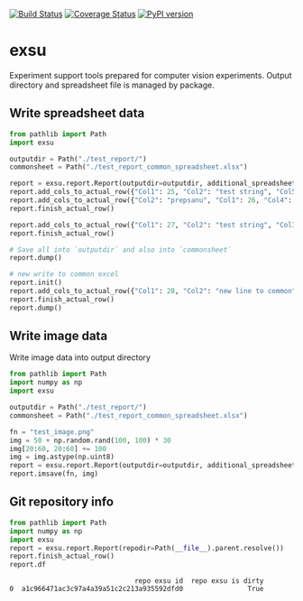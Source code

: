   
[![Build Status](https://travis-ci.org/mjirik/exsu.svg?branch=master)](https://travis-ci.org/mjirik/exsu)
[![Coverage Status](https://coveralls.io/repos/github/mjirik/exsu/badge.svg?branch=master)](https://coveralls.io/github/mjirik/exsu?branch=master)
[![PyPI version](https://badge.fury.io/py/exsu.svg)](http://badge.fury.io/py/exsu)


# exsu

Experiment support tools prepared for computer vision experiments. 
Output directory and spreadsheet file is managed by package.

## Write spreadsheet data

```python
from pathlib import Path
import exsu

outputdir = Path("./test_report/")
commonsheet = Path("./test_report_common_spreadsheet.xlsx")

report = exsu.report.Report(outputdir=outputdir, additional_spreadsheet_fn=commonsheet)
report.add_cols_to_actual_row({"Col1": 25, "Col2": "test string", "Col5": 5})
report.add_cols_to_actual_row({"Col2": "prepsanu", "Col1": 26, "Col4": "ctyrka"})
report.finish_actual_row()

report.add_cols_to_actual_row({"Col1": 27, "Col2": "test string", "Col3": "trojka"})
report.finish_actual_row()

# Save all into `outputdir` and also into `commonsheet`
report.dump()

# new write to common excel
report.init()
report.add_cols_to_actual_row({"Col1": 28, "Col2": "new line to common", "Col7": 77})
report.finish_actual_row()
report.dump()

```

## Write image data

Write image data into output directory

```python
from pathlib import Path
import numpy as np
import exsu

outputdir = Path("./test_report/")
commonsheet = Path("./test_report_common_spreadsheet.xlsx")

fn = "test_image.png"
img = 50 + np.random.rand(100, 100) * 30
img[20:60, 20:60] += 100
img = img.astype(np.uint8)
report = exsu.report.Report(outputdir=outputdir, additional_spreadsheet_fn=commonsheet)
report.imsave(fn, img)
```


## Git repository info

```python
from pathlib import Path
import numpy as np
import exsu
report = exsu.report.Report(repodir=Path(__file__).parent.resolve())
report.finish_actual_row()
report.df
```

```
                               repo exsu id  repo exsu is dirty
0  a1c966471ac3c97a4a39a51c2c213a935592dfd0                True
```
